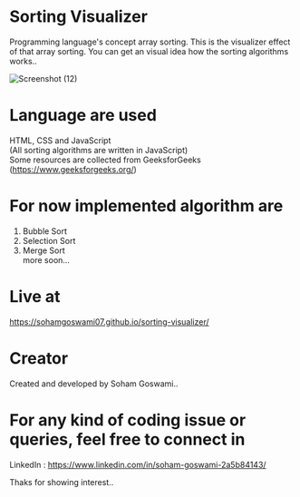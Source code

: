 # Sorting Visualizer
Programming language's concept array sorting. This is the visualizer effect of that array sorting. You can get an visual idea how the sorting algorithms works..

![Screenshot (12)](https://github.com/sohamgoswami07/sorting-visualizer/assets/65434681/74f65c02-0a5d-49d7-ab4b-c64a5759de1e)

# Language are used
HTML, CSS and JavaScript  
(All sorting algorithms are written in JavaScript)  
Some resources are collected from GeeksforGeeks (https://www.geeksforgeeks.org/)

# For now implemented algorithm are
  1. Bubble Sort
  2. Selection Sort
  3. Merge Sort  
  more soon...
  
# Live at
https://sohamgoswami07.github.io/sorting-visualizer/

# Creator
Created and developed by Soham Goswami..

# For any kind of coding issue or queries, feel free to connect in
LinkedIn : https://www.linkedin.com/in/soham-goswami-2a5b84143/

Thaks for showing interest..
